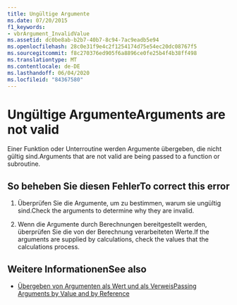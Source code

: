```yaml
---
title: Ungültige Argumente
ms.date: 07/20/2015
f1_keywords:
- vbrArgument_InvalidValue
ms.assetid: dc0be8ab-b2b7-40b7-8c94-7ac9eadb5e94
ms.openlocfilehash: 28c0e31f9e4c2f1254174d75e54ec20dc08767f5
ms.sourcegitcommit: f8c270376ed905f6a8896ce0fe25b4f4b38ff498
ms.translationtype: MT
ms.contentlocale: de-DE
ms.lasthandoff: 06/04/2020
ms.locfileid: "84367580"
---
```

# <a name="arguments-are-not-valid"></a><span data-ttu-id="f459b-102">Ungültige Argumente</span><span class="sxs-lookup"><span data-stu-id="f459b-102">Arguments are not valid</span></span>
<span data-ttu-id="f459b-103">Einer Funktion oder Unterroutine werden Argumente übergeben, die nicht gültig sind.</span><span class="sxs-lookup"><span data-stu-id="f459b-103">Arguments that are not valid are being passed to a function or subroutine.</span></span>  
  
## <a name="to-correct-this-error"></a><span data-ttu-id="f459b-104">So beheben Sie diesen Fehler</span><span class="sxs-lookup"><span data-stu-id="f459b-104">To correct this error</span></span>  
  
1. <span data-ttu-id="f459b-105">Überprüfen Sie die Argumente, um zu bestimmen, warum sie ungültig sind.</span><span class="sxs-lookup"><span data-stu-id="f459b-105">Check the arguments to determine why they are invalid.</span></span>  
  
2. <span data-ttu-id="f459b-106">Wenn die Argumente durch Berechnungen bereitgestellt werden, überprüfen Sie die von der Berechnung verarbeiteten Werte.</span><span class="sxs-lookup"><span data-stu-id="f459b-106">If the arguments are supplied by calculations, check the values that the calculations process.</span></span>  
  
## <a name="see-also"></a><span data-ttu-id="f459b-107">Weitere Informationen</span><span class="sxs-lookup"><span data-stu-id="f459b-107">See also</span></span>

- [<span data-ttu-id="f459b-108">Übergeben von Argumenten als Wert und als Verweis</span><span class="sxs-lookup"><span data-stu-id="f459b-108">Passing Arguments by Value and by Reference</span></span>](../programming-guide/language-features/procedures/passing-arguments-by-value-and-by-reference.md)
